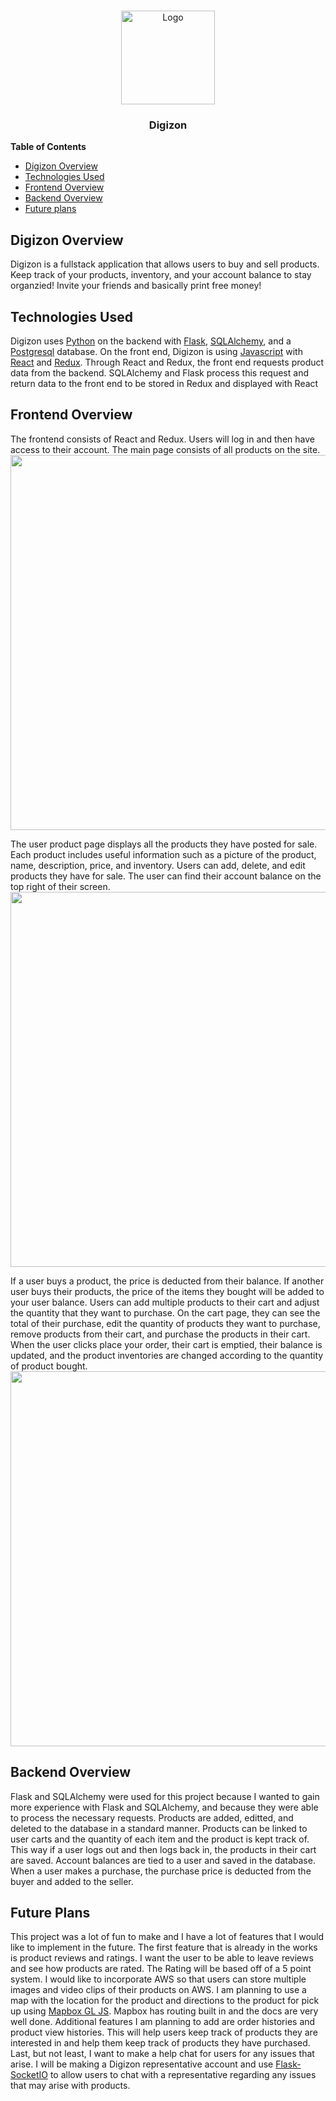 <br />
<p align="center">
  <a href="https://digizon.herokuapp.com/login">
    <img src="https://cdn.discordapp.com/attachments/899805199613448233/903212248716173332/Digizon_2.png" alt="Logo" style="width:150px">
  </a>

  <h3 align="center">Digizon</h3>
   <p align="center">

</p>
</p>

**Table of Contents**
* [Digizon Overview](#digizon-overview)
* [Technologies Used](#technologies-used)
* [Frontend Overview](#frontend-overview)
* [Backend Overview](#backend-overview)
* [Future plans](#future-plans)

## Digizon Overview
Digizon is a fullstack application that allows users to buy and sell products. Keep track of your products, inventory, and your account balance to stay organzied! Invite your friends and basically print free money!

## Technologies Used
Digizon uses [Python](https://www.python.org/) on the backend with [Flask](https://flask.palletsprojects.com/en/2.0.x/), [SQLAlchemy](https://www.sqlalchemy.org/), and a [Postgresql](https://www.postgresql.org/) database.
On the front end, Digizon is using [Javascript](https://www.javascript.com/) with [React](https://reactjs.org/) and [Redux](https://redux.js.org/). Through React and Redux, the front end requests product data from the backend.
SQLAlchemy and Flask process this request and return data to the front end to be stored in Redux and displayed with React

## Frontend Overview
The frontend consists of React and Redux. Users will log in and then have access to their account. The main page consists of all products on the site.\
<img src="https://cdn.discordapp.com/attachments/899805199613448233/904546598497972244/Screen_Shot_2021-10-31_at_6.45.09_PM.png" width='600'>


The user product page displays all the products they have posted for sale. Each product includes useful information such as a picture of the product, name, description, price, and inventory. Users can add, delete, and edit products they have for sale. The user can find their account balance on the top right of their screen.\
<img src="https://cdn.discordapp.com/attachments/899805199613448233/904546713816150026/Screen_Shot_2021-10-31_at_6.45.38_PM.png" width='600'>


If a user buys a product, the price is deducted from their balance. If another user buys their products, the price of the items they bought will be added to your user balance. Users can add multiple products to their cart and adjust the quantity that they want to purchase. On the cart page, they can see the total of their purchase, edit the quantity of products they want to purchase, remove products from their cart, and purchase the products in their cart. When the user clicks place your order, their cart is emptied, their balance is updated, and the product inventories are changed according to the quantity of product bought.\
<img src="https://cdn.discordapp.com/attachments/899805199613448233/904546983170170920/Screen_Shot_2021-10-31_at_6.46.42_PM.png" width='600'>

## Backend Overview
Flask and SQLAlchemy were used for this project because I wanted to gain more experience with Flask and SQLAlchemy, and because they were able to process the necessary requests. Products are added, editted, and deleted to the database in a standard manner. Products can be linked to user carts and the quantity of each item and the product is kept track of. This way if a user logs out and then logs back in, the products in their cart are saved. Account balances are tied to a user and saved in the database. When a user makes a purchase, the purchase price is deducted from the buyer and added to the seller.


## Future Plans
This project was a lot of fun to make and I have a lot of features that I would like to implement in the future. The first feature that is already in the works is product reviews and ratings. I want the user to be able to leave reviews and see how products are rated. The Rating will be based off of a 5 point system. I would like to incorporate AWS so that users can store multiple images and video clips of their products on AWS. I am planning to use a map with the location for the product and directions to the product for pick up using [Mapbox GL JS](https://docs.mapbox.com/help/tutorials/use-mapbox-gl-js-with-react/). Mapbox has routing built in and the docs are very well done. Additional features I am planning to add are order histories and product view histories. This will help users keep track of products they are interested in and help them keep track of products they have purchased. Last, but not least, I want to make a help chat for users for any issues that arise. I will be making a Digizon representative account and use [Flask-SocketIO](https://flask-socketio.readthedocs.io/en/latest/) to allow users to chat with a representative regarding any issues that may arise with products.
